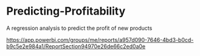 # Predicting-Profitability
A regression analysis to predict the profit of new products

https://app.powerbi.com/groups/me/reports/a957d090-7646-4bd3-b0cd-b9c5e2e984a1/ReportSection94970e26de66c2ed0a0e
